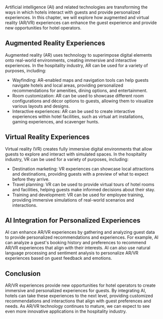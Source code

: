 
Artificial intelligence (AI) and related technologies are transforming the ways in which hotels interact with guests and provide personalized experiences. In this chapter, we will explore how augmented and virtual reality (AR/VR) experiences can enhance the guest experience and provide new opportunities for hotel operators.

Augmented Reality Experiences
-----------------------------

Augmented reality (AR) uses technology to superimpose digital elements onto real-world environments, creating immersive and interactive experiences. In the hospitality industry, AR can be used for a variety of purposes, including:

* Wayfinding: AR-enabled maps and navigation tools can help guests navigate hotels and local areas, providing personalized recommendations for amenities, dining options, and entertainment.
* Room customization: AR can be used to showcase different room configurations and décor options to guests, allowing them to visualize various layouts and designs.
* Interactive experiences: AR can be used to create interactive experiences within hotel facilities, such as virtual art installations, gaming experiences, and scavenger hunts.

Virtual Reality Experiences
---------------------------

Virtual reality (VR) creates fully immersive digital environments that allow guests to explore and interact with simulated spaces. In the hospitality industry, VR can be used for a variety of purposes, including:

* Destination marketing: VR experiences can showcase local attractions and destinations, providing guests with a preview of what to expect before they arrive.
* Travel planning: VR can be used to provide virtual tours of hotel rooms and facilities, helping guests make informed decisions about their stay.
* Training and development: VR can be used for employee training, providing immersive simulations of real-world scenarios and interactions.

AI Integration for Personalized Experiences
-------------------------------------------

AI can enhance AR/VR experiences by gathering and analyzing guest data to provide personalized recommendations and experiences. For example, AI can analyze a guest's booking history and preferences to recommend AR/VR experiences that align with their interests. AI can also use natural language processing and sentiment analysis to personalize AR/VR experiences based on guest feedback and emotions.

Conclusion
----------

AR/VR experiences provide new opportunities for hotel operators to create immersive and personalized experiences for guests. By integrating AI, hotels can take these experiences to the next level, providing customized recommendations and interactions that align with guest preferences and needs. As AR/VR technology continues to mature, we can expect to see even more innovative applications in the hospitality industry.
